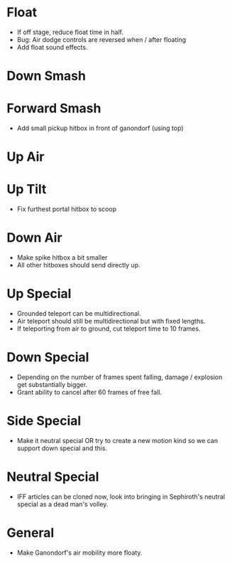 # Float

- If off stage, reduce float time in half.
- Bug: Air dodge controls are reversed when / after floating
- Add float sound effects.

# Down Smash


# Forward Smash 
- Add small pickup hitbox in front of ganondorf (using top)

# Up Air 

# Up Tilt
- Fix furthest portal hitbox to scoop

# Down Air 
- Make spike hitbox a bit smaller
- All other hitboxes should send directly up.

# Up Special 
- Grounded teleport can be multidirectional. 
- Air teleport should still be multidirectional but with fixed lengths. 
- If teleporting from air to ground, cut teleport time to 10 frames. 

# Down Special 
- Depending on the number of frames spent falling, damage / explosion get substantially bigger. 
- Grant ability to cancel after 60 frames of free fall. 

# Side Special 
- Make it neutral special OR try to create a new motion kind so we can support down special and this. 

# Neutral Special
- IFF articles can be cloned now, look into bringing in Sephiroth's neutral special as a dead man's volley.

# General 
- Make Ganondorf's air mobility more floaty. 
